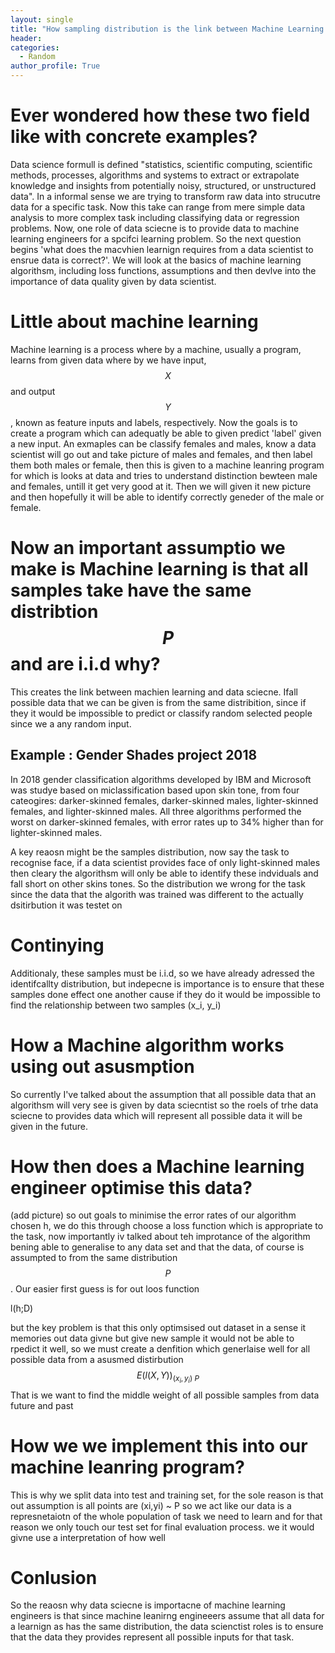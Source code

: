 ```yaml
---
layout: single
title: "How sampling distribution is the link between Machine Learning and data science"
header:
categories:
  - Random
author_profile: True
---
```


# Ever wondered how these two field like with concrete examples?
Data science formull is defined "statistics, scientific computing, scientific methods, processes, algorithms and systems to extract or extrapolate knowledge and insights from potentially noisy, structured, or unstructured data". In a informal sense we are trying to transform raw data into strucutre data for a specific task. Now this take can range from mere simple data analysis to more complex task including classifying data or regression problems. Now, one role of data sciecne is to provide data to machine learning engineers for a spcifci learning problem.  So the next question begins 'what does the macvhien learnign requires from a data scientist to ensrue data is correct?'. We will look at the basics of machine learning algorithsm, including loss functions, assumptions and then devlve into the importance of data quality given by data scientist.

# Little about machine learning
Machine learning is a process where by a machine, usually a program, learns from given data where by we have input, $$ X $$ and output $$ Y $$, known as feature inputs and labels, respectively. Now the goals is to create a program which can adequatly be able to given predict 'label' given a new input. An exmaples can be classify females and males, know a data scientist will go out and take picture of males and females, and then label them both males or female, then this is given to a machine leanring program for which is looks at data and tries to understand distinction bewteen male and females, untill it get very good at it. Then we will given it new picture and then hopefully it will be able to identify correctly geneder of the male or female. 

# Now an important assumptio we make is Machine learning is that all samples take have the same distribtion $$ P $$ and are i.i.d why? 

This creates the link between machien learning and data sciecne. Ifall possible data that we can be given is from the same distribition, since if they it would be impossible to predict or classify random selected people since we a any random input. 

## Example : Gender Shades project 2018

In 2018 gender classification algorithms developed by IBM and Microsoft was studye based on miclassification based upon skin tone, from four cateogires: darker-skinned females, darker-skinned males, lighter-skinned females, and lighter-skinned males. All three algorithms performed the worst on darker-skinned females, with error rates up to 34% higher than for lighter-skinned males. 

A key reaosn might be the samples distribution, now say the task to recognise face, if a data scientist provides face of only light-skinned males then cleary the algorithsm will only be able to identify these indviduals and fall short on other skins tones. So the distribution we wrong for the task since the data that the algorith was trained was different to the actually dsitirbution it was testet on 

# Continying 
Additionaly, these samples must be i.i.d, so we have already adressed the identifcallty distribution, but indepecne is importance is to ensure that these samples done effect one another cause if they do it would be impossible to find the relationship between two samples (x_i, y_i)

# How a Machine algorithm works using out asusmption

So currently I've talked about the assumption that all possible data that an algorithsm will very see is given by data sciecntist so the roels of trhe data sciecne to provides data which will represent all possible data it will be given in the future. 

# How then does a Machine learning engineer optimise this data?
(add picture)
so out goals to minimise the error rates of our algorithm chosen h, we do this through choose a loss function which is appropriate to the task, now importantly iv talked about teh improtance of the algorithm bening able to generalise to any data set and that the data, of course  is assumpted to from the same distribution $$ P $$. Our easier first guess is for out loos function 

l(h;D) 

but the key problem is that this only optimsised out dataset in a sense it memories out data givne but give new sample it would not be able to rpedict it well, so we must create a denfition which generlaise well for all possible data from a asusmed distirbution 
$$
E(l(X,Y))_{(x_i,y_i) ~ P}
$$
That is we want to find the middle weight of all possible samples from data future and past 

# How we we implement this into our machine leanring program?

This is why we split data into test and training set, for the sole reason is that out assumption is all points are (xi,yi) ~ P so we act like our data is a represnetaiotn of the whole population of task we need to learn and for that reason we only touch our test set for final evaluation process. we it would givne use a interpretation of how well 

# Conlusion 
So the reaosn why data sciecne is importacne of machine learning engineers is that since machine leanirng engineeers assume that all data for a learnign as has the same distribution, the data scienctist roles is to ensure that the data they provides represent all possible inputs for that task. 